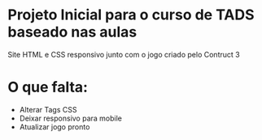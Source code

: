 # Projeto Inicial para o curso de TADS baseado nas aulas 

Site HTML e CSS responsivo junto com o jogo criado pelo Contruct 3

# O que falta:
- Alterar Tags CSS
- Deixar responsivo para mobile
- Atualizar jogo pronto
